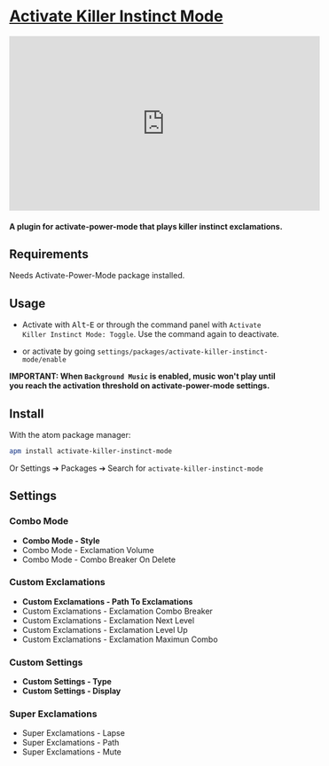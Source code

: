 # [Activate Killer Instinct Mode](https://github.com/Jerajo/activate-killer-instinct-mode)

<iframe width="560" height="315" src="https://www.youtube.com/embed/fBr48lHVYJE?ecver=1" frameborder="0" allowfullscreen></iframe>

#### A plugin for activate-power-mode that plays killer instinct exclamations.

## Requirements

Needs Activate-Power-Mode package installed.

## Usage

- Activate with <kbd>Alt</kbd>-<kbd>E</kbd> or through the command panel with `Activate Killer Instinct Mode: Toggle`. Use the command again to deactivate.

- or activate by going `settings/packages/activate-killer-instinct-mode/enable`

**IMPORTANT: When `Background Music` is enabled, music won't play until you reach the activation threshold on activate-power-mode settings.**

## Install

With the atom package manager:
```bash
apm install activate-killer-instinct-mode
```
Or Settings ➔ Packages ➔ Search for `activate-killer-instinct-mode`

## Settings

### Combo Mode

* **Combo Mode - Style**
* Combo Mode - Exclamation Volume
* Combo Mode - Combo Breaker On Delete

### Custom Exclamations
* **Custom Exclamations - Path To Exclamations**
* Custom Exclamations - Exclamation Combo Breaker
* Custom Exclamations - Exclamation Next Level
* Custom Exclamations - Exclamation Level Up
* Custom Exclamations - Exclamation Maximun Combo

### Custom Settings
* **Custom Settings - Type**
* **Custom Settings - Display**

### Super Exclamations
* Super Exclamations - Lapse
* Super Exclamations - Path
* Super Exclamations - Mute
